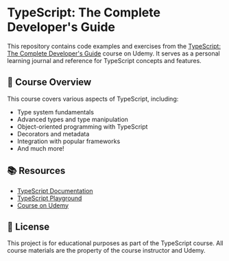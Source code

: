 # TypeScript: The Complete Developer's Guide

This repository contains code examples and exercises from the [TypeScript: The Complete Developer's Guide](https://www.udemy.com/course/typescript-the-complete-developers-guide/) course on Udemy. It serves as a personal learning journal and reference for TypeScript concepts and features.

## 🚀 Course Overview

This course covers various aspects of TypeScript, including:

- Type system fundamentals
- Advanced types and type manipulation
- Object-oriented programming with TypeScript
- Decorators and metadata
- Integration with popular frameworks
- And much more!

## 📚 Resources

- [TypeScript Documentation](https://www.typescriptlang.org/docs/)
- [TypeScript Playground](https://www.typescriptlang.org/play)
- [Course on Udemy](https://www.udemy.com/course/typescript-the-complete-developers-guide/)

## 📝 License

This project is for educational purposes as part of the TypeScript course. All course materials are the property of the course instructor and Udemy.
